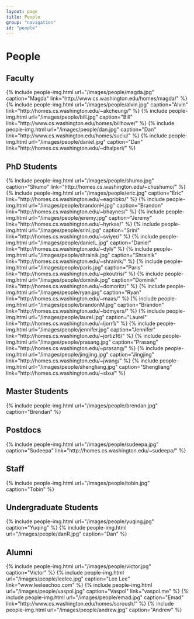 ```yaml
---
layout: page
title: People
group: "navigation"
id: "people"
---
```


# People

## Faculty

<div class="flex-container">
{% include people-img.html url="/images/people/magda.jpg" caption="Magda" link="http://www.cs.washington.edu/homes/magda/" %}
{% include people-img.html url="/images/people/alvin.jpg" caption="Alvin" link="http://homes.cs.washington.edu/~akcheung/" %}
{% include people-img.html url="/images/people/bill.jpg" caption="Bill" link="http://www.cs.washington.edu/homes/billhowe/" %}
{% include people-img.html url="/images/people/dan.jpg" caption="Dan" link="http://www.cs.washington.edu/homes/suciu/" %}
{% include people-img.html url="/images/people/daniel.jpg" caption="Dan" link="http://homes.cs.washington.edu/~dhalperi/" %}
</div>

## PhD Students

<div class="flex-container">
{% include people-img.html url="/images/people/shumo.jpg" caption="Shumo" link="http://homes.cs.washington.edu/~chushumo/" %}
{% include people-img.html url="/images/people/eric.jpg" caption="Eric" link="http://homes.cs.washington.edu/~eagribko/" %}
{% include people-img.html url="/images/people/brandonH.jpg" caption="Brandon" link="http://homes.cs.washington.edu/~bhaynes/" %}
{% include people-img.html url="/images/people/jeremy.jpg" caption="Jeremy" link="http://homes.cs.washington.edu/~hyrkas/" %}
{% include people-img.html url="/images/people/srini.jpg" caption="Srini" link="http://homes.cs.washington.edu/~sviyer/" %}
{% include people-img.html url="/images/people/danielL.jpg" caption="Daniel" link="http://homes.cs.washington.edu/~dyli/" %}
{% include people-img.html url="/images/people/shrainik.jpg" caption="Shrainik" link="http://homes.cs.washington.edu/~shrainik/" %}
{% include people-img.html url="/images/people/paris.jpg" caption="Paris" link="http://homes.cs.washington.edu/~pkoutris/" %}
{% include people-img.html url="/images/people/dominik.jpg" caption="Dominik" link="http://homes.cs.washington.edu/~domoritz/" %}
{% include people-img.html url="/images/people/ryan.jpg" caption="Ryan" link="http://homes.cs.washington.edu/~maas/" %}
{% include people-img.html url="/images/people/brandonM.jpg" caption="Brandon" link="http://homes.cs.washington.edu/~bdmyers/" %}
{% include people-img.html url="/images/people/laurel.jpg" caption="Laurel" link="http://homes.cs.washington.edu/~ljorr1/" %}
{% include people-img.html url="/images/people/jennifer.jpg" caption="Jennifer" link="http://homes.cs.washington.edu/~jortiz16/" %}
{% include people-img.html url="/images/people/prasang.jpg" caption="Prasang" link="http://homes.cs.washington.edu/~prasang/" %}
{% include people-img.html url="/images/people/jingjing.jpg" caption="Jingjing" link="http://homes.cs.washington.edu/~jwang/" %}
{% include people-img.html url="/images/people/shengliang.jpg" caption="Shengliang" link="http://homes.cs.washington.edu/~slxu/" %}
</div>

## Master Students
<div class="flex-container">
{% include people-img.html url="/images/people/brendan.jpg" caption="Brendan" %}
</div>

## Postdocs
<div class="flex-container">
{% include people-img.html url="/images/people/sudeepa.jpg" caption="Sudeepa" link="http://homes.cs.washington.edu/~sudeepa/" %}
</div>

## Staff
<div class="flex-container">
{% include people-img.html url="/images/people/tobin.jpg" caption="Tobin" %}
</div>

## Undergraduate Students

<div class="flex-container">
{% include people-img.html url="/images/people/yuqing.jpg" caption="Yuqing" %}
{% include people-img.html url="/images/people/danR.jpg" caption="Dan" %}
</div>

## Alumni

<div class="flex-container">
{% include people-img.html url="/images/people/victor.jpg" caption="Victor" %}
{% include people-img.html url="/images/people/leelee.jpg" caption="Lee Lee" link="www.leeleechoo.com" %}
{% include people-img.html url="/images/people/vaspol.jpg" caption="Vaspol" link="vaspol.me" %}
{% include people-img.html url="/images/people/emad.jpg" caption="Emad" link="http://www.cs.washington.edu/homes/soroush/" %}
{% include people-img.html url="/images/people/andrew.jpg" caption="Andrew" %}
</div>
